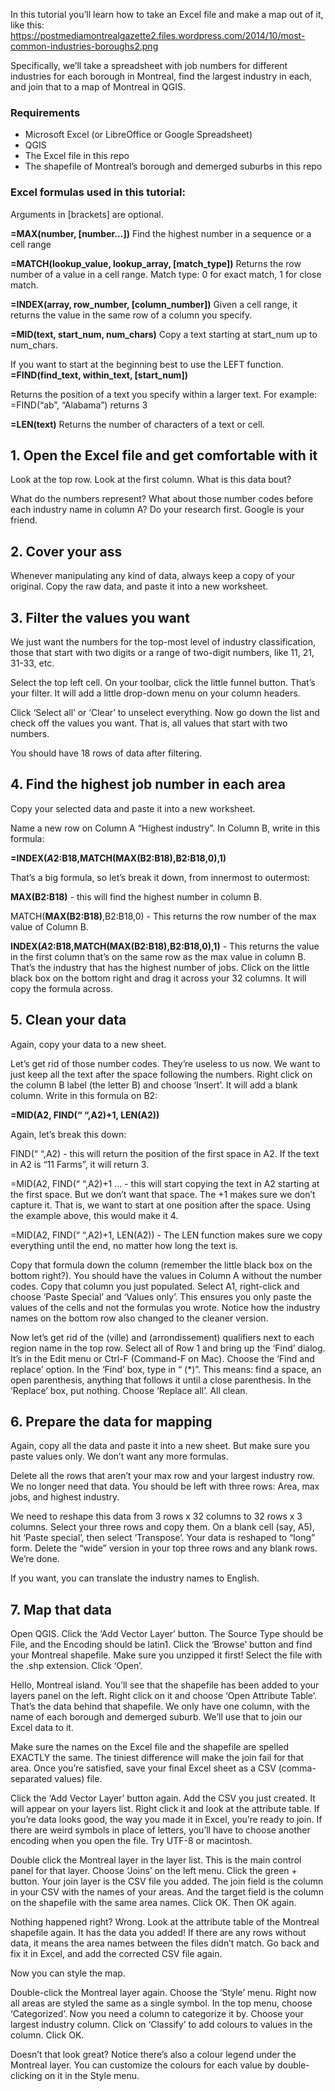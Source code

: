 In this tutorial you’ll learn how to take an Excel file and make a map out of it, like this:
https://postmediamontrealgazette2.files.wordpress.com/2014/10/most-common-industries-boroughs2.png

Specifically, we’ll take a spreadsheet with job numbers for different industries for each borough in Montreal, find the largest industry in each, and join that to a map of Montreal in QGIS.

### Requirements
* Microsoft Excel (or LibreOffice or Google Spreadsheet)
* QGIS
* The Excel file in this repo
* The shapefile of Montreal’s borough and demerged suburbs in this repo

### Excel formulas used in this tutorial:

Arguments in [brackets] are optional.

**=MAX(number, [number…])**
Find the highest number in a sequence or a cell range

**=MATCH(lookup_value, lookup_array, [match_type])**
Returns the row number of a value in a cell range. 
Match type: 0 for exact match, 1 for close match.

**=INDEX(array, row_number, [column_number])**
Given a cell range, it returns the value in the same row of a column you specify.

**=MID(text, start_num, num_chars)**
Copy a text starting at start_num up to num_chars.

If you want to start at the beginning best to use the LEFT function.
**=FIND(find_text, within_text, [start_num])**

Returns the position of a text you specify within a larger text. For example:
	=FIND(“ab”, “Alabama”)  returns 3
	
**=LEN(text)**
Returns the number of characters of a text or cell.


## 1. Open the Excel file and get comfortable with it

Look at the top row. Look at the first column. What is this data bout?

What do the numbers represent? What about those number codes before each industry name in column A? Do your research first. Google is your friend.

## 2.  Cover your ass

Whenever manipulating any kind of data, always keep a copy of your original. Copy the raw data, and paste it into a new worksheet.

## 3. Filter the values you want

We just want the numbers for the top-most level of industry classification, those that start with two digits or a range of two-digit numbers, like 11, 21, 31-33, etc.

Select the top left cell. On your toolbar, click the little funnel button. That’s your filter. It will add a little drop-down menu on your column headers.

Click ‘Select all’ or ‘Clear’ to unselect everything. Now go down the list and check off the values you want. That is, all values that start with two numbers.

You should have 18 rows of data after filtering.

## 4. Find the highest job number in each area

Copy your selected data and paste it into a new worksheet.

Name a new row on Column A “Highest industry”. In Column B, write in this formula:

**=INDEX($A$2:B18,MATCH(MAX(B2:B18),B2:B18,0),1)**

That’s a big formula, so let’s break it down, from innermost to outermost:

**MAX(B2:B18)**  - this will find the highest number in column B.

MATCH(**MAX(B2:B18)**,B2:B18,0)   -  This returns the row number of the max value of Column B.

**INDEX($A$2:B18,**MATCH(**MAX(B2:B18)**,B2:B18,0)**,1)**  - This returns the value in the first column that’s on the same row as the max value in column B. That’s the industry that has the highest number of jobs.
Click on the little black box on the bottom right and drag it across your 32 columns. It will copy the formula across.

## 5. Clean your data

Again, copy your data to a new sheet.

Let’s get rid of those number codes. They’re useless to us now. We want to just keep all the text after the space following the numbers.
Right click on the column B label (the letter B) and choose ‘Insert’. It will add a blank column. Write in this formula on B2:

**=MID(A2, FIND(“ “,A2)+1, LEN(A2))**

Again, let’s break this down:

FIND(“ “,A2)  - this will return the position of the first space in A2. If the text in A2 is “11 Farms”, it will return 3.

=MID(A2, FIND(“ “,A2)+1  …   -  this will start copying the text in A2 starting at the first space. But we don’t want that space. The +1 makes sure we don’t capture it. That is, we want to start at one position after the space. Using the example above, this would make it 4.

=MID(A2, FIND(“ “,A2)+1, LEN(A2))  - The LEN function makes sure we copy everything until the end, no matter how long the text is.

Copy that formula down the column (remember the little black box on the bottom right?). You should have the values in Column A without the number codes. Copy that column you just populated. Select A1, right-click and choose ‘Paste Special’ and ‘Values only’. This ensures you only paste the values of the cells and not the formulas you wrote.
Notice how the industry names on the bottom row also changed to the cleaner version.

Now let’s get rid of the (ville) and (arrondissement) qualifiers next to each region name in the top row. Select all of Row 1 and bring up the ‘Find’ dialog. It’s in the Edit menu or Ctrl-F (Command-F on Mac).
Choose the ‘Find and replace’ option. In the ‘Find’ box, type in “ (*)”. This means: find a space, an open parenthesis, anything that follows it until a close parenthesis. In the ‘Replace’ box, put nothing. Choose ‘Replace all’. All clean.

## 6. Prepare the data for mapping

Again, copy all the data and paste it into a new sheet. But make sure you paste values only. We don’t want any more formulas.

Delete all the rows that aren’t your max row and your largest industry row. We no longer need that data. You should be left with three rows: Area, max jobs, and highest industry.

We need to reshape this data from 3 rows x 32 columns to 32 rows x 3 columns. Select your three rows and copy them. On a blank cell (say, A5), hit ‘Paste special’, then select ‘Transpose’. Your data is reshaped to “long” form. Delete the “wide” version in your top three rows and any blank rows. We’re done.

If you want, you can translate the industry names to English.

## 7. Map that data

Open QGIS. Click the ‘Add Vector Layer’ button. The Source Type should be File, and the Encoding should be latin1. Click the ‘Browse’ button and find your Montreal shapefile. Make sure you unzipped it first! Select the file with the .shp extension. Click ‘Open’.

Hello, Montreal island. You’ll see that the shapefile has been added to your layers panel on the left. Right click on it and choose ‘Open Attribute Table’. That’s the data behind that shapefile. We only have one column, with the name of each borough and demerged suburb. We’ll use that to join our Excel data to it.

Make sure the names on the Excel file and the shapefile are spelled EXACTLY the same. The tiniest difference will make the join fail for that area. Once you’re satisfied, save your final Excel sheet as a CSV (comma-separated values) file.

Click the ‘Add Vector Layer’ button again. Add the CSV you just created. It will appear on your layers list. Right click it and look at the attribute table. If you’re data looks good, the way you made it in Excel, you’re ready to join. If there are weird symbols in place of letters, you’ll have to choose another encoding when you open the file. Try UTF-8 or macintosh.

Double click the Montreal layer in the layer list. This is the main control panel for that layer. Choose ‘Joins’ on the left menu. Click the green + button. Your join layer is the CSV file you added. The join field is the column in your CSV with the names of your areas. And the target field is the column on the shapefile with the same area names. Click OK. Then OK again.

Nothing happened right? Wrong. Look at the attribute table of the Montreal shapefile again. It has the data you added! If there are any rows without data, it means the area names between the files didn’t match. Go back and fix it in Excel, and add the corrected CSV file again.

Now you can style the map.

Double-click the Montreal layer again. Choose the ‘Style’ menu. Right now all areas are styled the same as a single symbol. In the top menu, choose ‘Categorized’. Now you need a column to categorize it by. Choose your largest industry column. Click on ‘Classify’ to add colours to values in the column. Click OK.

Doesn’t that look great? Notice there’s also a colour legend under the Montreal layer. You can customize the colours for each value by double-clicking on it in the Style menu.

